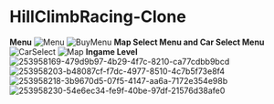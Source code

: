 # HillClimbRacing-Clone
<b>Menu</b>
 ![Menu](https://github.com/RecepCanAkan/HillClimbRacing-Clone/assets/132308952/21c9e787-8854-4413-875f-bd6216a1ac5f)
![BuyMenu](https://github.com/RecepCanAkan/HillClimbRacing-Clone/assets/132308952/02c5f0b6-cc44-4771-825c-c1192b676410)
<b>Map Select Menu and Car Select Menu</b>
![CarSelect](https://github.com/RecepCanAkan/HillClimbRacing-Clone/assets/132308952/68650573-3d50-4c96-80fe-a05503df3070)
![Map](https://github.com/RecepCanAkan/HillClimbRacing-Clone/assets/132308952/faaa0ad3-7a3a-4ebe-9cd3-42995854a3e6)
<b>Ingame Level</b>
![253958169-479d9b97-4b29-4f7c-8210-ca77cdbb9bcd](https://github.com/RecepCanAkan/HillClimbRacing-Clone/assets/132308952/5e88a335-a981-4be4-a152-5d982baf0ac3)
![253958203-b48087cf-f7dc-4977-8510-4c7b5f73e8f4](https://github.com/RecepCanAkan/HillClimbRacing-Clone/assets/132308952/052484dd-4029-4858-9e06-2df360a2f172)
![253958218-3b9670d5-07f5-4147-aa6a-7172e354e98b](https://github.com/RecepCanAkan/HillClimbRacing-Clone/assets/132308952/90603240-5a07-471a-b72e-32806095df13)
![253958230-54e6ec34-fe9f-40be-97df-21576d38afe0](https://github.com/RecepCanAkan/HillClimbRacing-Clone/assets/132308952/0e86b214-1cbd-4d1f-b793-7bd75f2e139c)
